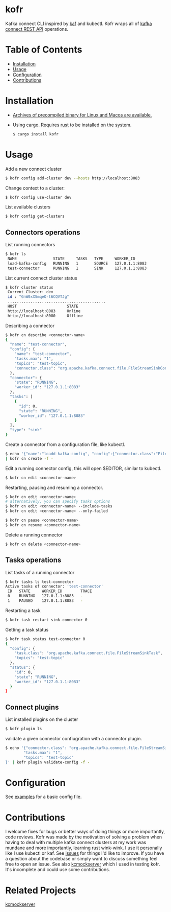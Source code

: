 # kofr

Kafka connect CLI inspired by [kaf](https://github.com/birdayz/kaf) and kubectl.
Kofr wraps all of [kafka connect REST API](https://docs.confluent.io/platform/current/connect/references/restapi.html) operations.

# Table of Contents

- [Installation](#Installation)
- [Usage](#Usage)
- [Configuration](#Configuration)
- [Contributions](#Contributions)

# Installation

- [Archives of precompiled binary for Linux and Macos are available.](https://github.com/A-Fayez/kofr/releases)

- Using cargo. Requires [rust](https://www.rust-lang.org/tools/install) to be installed on the system.

  ```bash
  $ cargo install kofr
  ```

# Usage

Add a new connect cluster

```bash
$ kofr config add-cluster dev --hosts http://localhost:8083
```

Change context to a cluster:

```bash
$ kofr config use-cluster dev
```

List available clusters

```bash
$ kofr config get-clusters
```

## Connectors operations

List running connectors

```bash
$ kofr ls
 NAME                STATE     TASKS   TYPE     WORKER_ID
 load-kafka-config   RUNNING   1       SOURCE   127.0.1.1:8083
 test-connector      RUNNING   1       SINK     127.0.1.1:8083
```

List current connect cluster status

```bash
$ kofr cluster status
 Current Cluster: dev
 id : "GnW0xXSmqeO-t6CQVTJg"
 ...........................................
 HOST                      STATE
 http://localhost:8083     Online
 http://localhost:8080     Offline
```

Describing a connector

```bash
$ kofr cn describe <connector-name>
{
  "name": "test-connector",
  "config": {
    "name": "test-connector",
    "tasks.max": "1",
    "topics": "test-topic",
    "connector.class": "org.apache.kafka.connect.file.FileStreamSinkConnector"
  },
  "connector": {
    "state": "RUNNING",
    "worker_id": "127.0.1.1:8083"
  },
  "tasks": [
    {
      "id": 0,
      "state": "RUNNING",
      "worker_id": "127.0.1.1:8083"
    }
  ],
  "type": "sink"
}
```

Create a connector from a configuration file, like kubectl.

```bash
$ echo '{"name":"loadd-kafka-config", "config":{"connector.class":"FileStreamSource","file":"config/server.properties","topic":"kafka-config-topic"}}' \
| kofr cn create -f -
```

Edit a running connector config, this will open $EDITOR, similar to kubectl.

```bash
$ kofr cn edit <connector-name>
```

Restarting, pausing and resuming a connector.

```bash
$ kofr cn edit <connector-name>
# alternatively, you can specify tasks options
$ kofr cn edit <connector-name> --include-tasks
$ kofr cn edit <connector-name> --only-failed

$ kofr cn pause <connector-name>
$ kofr cn resume <connector-name>
```

Delete a running connector

```bash
$ kofr cn delete <connector-name>
```

## Tasks operations

List tasks of a running connector

```bash
$ kofr tasks ls test-connector
Active tasks of connector: 'test-connector'
 ID   STATE     WORKER_ID        TRACE
 0    RUNNING   127.0.1.1:8083   -
 1    PAUSED    127.0.1.1:8083   -
```

Restarting a task

```bash
$ kofr task restart sink-connector 0
```

Getting a task status

```bash
$ kofr task status test-connector 0
{
  "config": {
    "task.class": "org.apache.kafka.connect.file.FileStreamSinkTask",
    "topics": "test-topic"
  },
  "status": {
    "id": 0,
    "state": "RUNNING",
    "worker_id": "127.0.1.1:8083"
  }
}
```

## Connect plugins

List installed plugins on the cluster

```bash
$ kofr plugin ls
```

validate a given connector confiugration with a connector plugin.

```bash
$ echo '{"connector.class": "org.apache.kafka.connect.file.FileStreamSinkConnector",
        "tasks.max": "1",
        "topics": "test-topic"
}' | kofr plugin validate-config -f -
```

# Configuration

See [examples](https://github.com/A-Fayez/kofr/tree/main/examples) for a basic config file.

# Contributions

I welcome fixes for bugs or better ways of doing things or more importantly, code reviews. Kofr was made by the motivation of solving a problem when having to deal with multiple kafka connect clusters at my work was mundane and more importantly, learning rust wink-wink. I use it personally like I use kubectl or kaf.
See [issues](https://github.com/A-Fayez/kofr) for things I'd like to improve. If you have a question about the codebase or simply want to discuss something feel free to open an issue. See also [kcmockserver](https://github.com/A-Fayez/kcmockserver) which I used in testing kofr. It's incomplete and could use some contributions.

# Related Projects

[kcmockserver](https://github.com/A-Fayez/kcmockserver)

